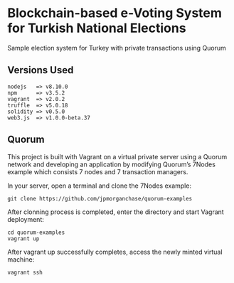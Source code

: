 # Blockchain-based e-Voting System for Turkish National Elections
Sample election system for Turkey with private transactions using Quorum

## Versions Used
```
nodejs   => v8.10.0
npm      => v3.5.2
vagrant  => v2.0.2
truffle  => v5.0.18
solidity => v0.5.0
web3.js  => v1.0.0-beta.37
```

## Quorum
This project is built with Vagrant on a virtual private server using a Quorum network and developing an application by modifying Quorum’s 7Nodes example which consists 7 nodes and 7 transaction managers.

In your server, open a terminal and clone the 7Nodes example:

```
git clone https://github.com/jpmorganchase/quorum-examples
```

After clonning process is completed, enter the directory and start Vagrant deployment:

```
cd quorum-examples
vagrant up
```

After vagrant up successfully completes, access the newly minted virtual machine:

```
vagrant ssh
```
